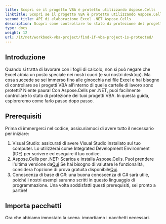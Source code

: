 ```yaml
---
title: Scopri se il progetto VBA è protetto utilizzando Aspose.Cells
linktitle: Scopri se il progetto VBA è protetto utilizzando Aspose.Cells
second_title: API di elaborazione Excel .NET Aspose.Cells
description: Scopri come controllare lo stato di protezione del progetto VBA in Excel usando Aspose.Cells per .NET, dalla creazione alla verifica. Guida semplice con esempi di codice.
type: docs
weight: 12
url: /it/net/workbook-vba-project/find-if-vba-project-is-protected/
---
```

## Introduzione
Quando si tratta di lavorare con i fogli di calcolo, non si può negare che Excel abbia un posto speciale nei nostri cuori (e sui nostri desktop). Ma cosa succede se sei immerso fino alle ginocchia nei file Excel e hai bisogno di controllare se i progetti VBA all'interno di quelle cartelle di lavoro sono protetti? Niente paura! Con Aspose.Cells per .NET, puoi facilmente controllare lo stato di protezione dei tuoi progetti VBA. In questa guida, esploreremo come farlo passo dopo passo.
## Prerequisiti
Prima di immergerci nel codice, assicuriamoci di avere tutto il necessario per iniziare:
1. Visual Studio: assicurati di avere Visual Studio installato sul tuo computer. Lo utilizzerai come Integrated Development Environment (IDE) per scrivere ed eseguire il tuo codice.
2.  Aspose.Cells per .NET: Scarica e installa Aspose.Cells. Puoi prendere l'ultima versione da[Qui](https://releases.aspose.com/cells/net/) Se hai bisogno di valutare le funzionalità, considera l'opzione di prova gratuita disponibile[Qui](https://releases.aspose.com/).
3. Conoscenza di base di C#: una buona conoscenza di C# sarà utile, poiché i nostri esempi saranno scritti in questo linguaggio di programmazione.
Una volta soddisfatti questi prerequisiti, sei pronto a partire!
## Importa pacchetti
Ora che abbiamo impostato la scena, importiamo i pacchetti necessari. Questo primo passaggio è incredibilmente semplice ma essenziale per garantire che il tuo progetto riconosca la libreria Aspose.Cells.
## Passaggio 1: importare lo spazio dei nomi Aspose.Cells
Nel tuo file C#, dovrai importare lo spazio dei nomi Aspose.Cells all'inizio del tuo codice. Questo ti darà accesso a tutte le classi e ai metodi di cui hai bisogno per manipolare i file Excel.
```csharp
using System;
using System.Collections.Generic;
using System.Linq;
using System.Text;
```
Ecco fatto! Ora hai Aspose.Cells nel tuo radar.
Probabilmente ti starai chiedendo: "Come faccio a verificare se il progetto VBA è protetto?". Proviamo a suddividerlo in semplici passaggi.
## Passaggio 2: creare una cartella di lavoro
Per prima cosa, devi creare un'istanza di cartella di lavoro. Questa funge da base per tutte le tue operazioni all'interno di un file Excel.
```csharp
// Crea un'istanza della cartella di lavoro
Workbook workbook = new Workbook();
```
 Questa riga di codice inizializza una nuova istanza di`Workbook` classe. Con questo, ora puoi interagire con il tuo file Excel.
## Passaggio 3: accedere al progetto VBA
Ora che hai la tua cartella di lavoro, il passo successivo è accedere al progetto VBA ad essa collegato. Questo è fondamentale perché il nostro obiettivo qui è indagare lo stato di protezione del progetto.
```csharp
// Accedi al progetto VBA della cartella di lavoro
VbaProject vbaProject = workbook.VbaProject;
```
 In questo passaggio, crei un'istanza di`VbaProject` accedendo al`VbaProject` proprietà del`Workbook` classe.
## Passaggio 4: verificare se il progetto VBA è protetto prima di proteggerlo
Scopriamo se il progetto VBA è già protetto. Questo offre un buon punto di partenza per comprenderne lo stato attuale. 
```csharp
Console.WriteLine("IsProtected - Before Protecting VBA Project: " + vbaProject.IsProtected);
```
Questa riga indicherà se il progetto è attualmente protetto. 
## Passaggio 5: proteggere il progetto VBA
Quindi, cosa succede se vuoi proteggerlo? Ecco come puoi farlo! 
```csharp
// Proteggere il progetto VBA con una password
vbaProject.Protect(true, "11");
```
 In questa riga, chiami il`Protect` metodo. Il primo parametro indica se proteggere il progetto, mentre il secondo parametro è la password che utilizzerai. Assicurati che sia qualcosa di memorabile!
## Passaggio 6: verificare nuovamente se il progetto VBA è protetto
Ora che hai aggiunto la protezione, è il momento di verificare se le modifiche sono state applicate. 
```csharp
Console.WriteLine("IsProtected - After Protecting VBA Project: " + vbaProject.IsProtected);
```
Se tutto è andato bene, questa riga confermerà che il tuo progetto VBA è ora protetto.
## Conclusione
E questo è tutto! Hai imparato come verificare se un progetto VBA è protetto usando Aspose.Cells per .NET, dalla creazione di una cartella di lavoro alla verifica del suo stato di protezione. La prossima volta che lavorerai su un file Excel e avrai bisogno di quella tranquillità riguardo alla sicurezza del progetto VBA, ricorda questi semplici passaggi. 
## Domande frequenti
### Che cos'è Aspose.Cells?  
Aspose.Cells è una potente libreria .NET progettata per creare, manipolare e convertire fogli di calcolo Excel senza sforzo.
### Come faccio a installare Aspose.Cells?  
 È possibile installare Aspose.Cells tramite NuGet in Visual Studio o scaricarlo direttamente da[Sito web di Aspose](https://releases.aspose.com/cells/net/).
### Posso proteggere un progetto VBA senza password?  
No, per proteggere un progetto VBA è necessaria una password. Assicurati di scegliere una password che ricorderai per gli accessi futuri.
### Aspose.Cells è gratuito?  
 Aspose.Cells offre una versione di prova gratuita, ma è necessario acquistare una licenza per un utilizzo a lungo termine. Puoi controllare[opzioni di prezzo qui](https://purchase.aspose.com/buy).
### Dove posso trovare ulteriore supporto?  
 Puoi contattare la community di supporto per Aspose.Cells[Qui](https://forum.aspose.com/c/cells/9).
